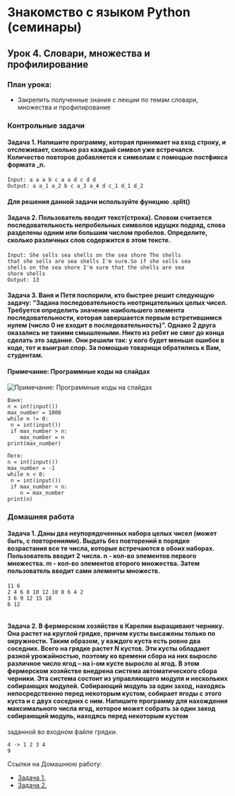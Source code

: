 # Знакомство с языком Python (семинары)

## Урок 4. Словари, множества и профилирование

### План урока:
- Закрепить полученные знания с лекции по темам словари, множества и профилирование


### Контрольные задачи

#### Задача 1. Напишите программу, которая принимает на вход строку, и отслеживает, сколько раз каждый символ уже встречался. Количество повторов добавляется к символам с помощью постфикса формата _n.
```
Input: a a a b c a a d c d d
Output: a a_1 a_2 b c a_3 a_4 d c_1 d_1 d_2

```
#### Для решения данной задачи используйте функцию .split()


#### Задача 2. Пользователь вводит текст(строка). Словом считается последовательность непробельных символов идущих подряд, слова разделены одним или большим числом пробелов. Определите, сколько различных слов содержится в этом тексте.

```
Input: She sells sea shells on the sea shore The shells
that she sells are sea shells I'm sure.So if she sells sea
shells on the sea shore I'm sure that the shells are sea
shore shells
Output: 13

```

#### Задача 3. Ваня и Петя поспорили, кто быстрее решит следующую задачу: “Задана последовательность неотрицательных целых чисел. Требуется определить значение наибольшего элемента последовательности, которая завершается первым встретившимся нулем (число 0 не входит в последовательность)”. Однако 2 друга оказались не такими смышлеными. Никто из ребят не смог до конца сделать это задание. Они решили так: у кого будет меньше ошибок в коде, тот и выиграл спор. За помощью товарищи обратились к Вам, студентам.

#### Примечание: Программные коды на слайдах


![](https://i.ibb.co/fpJmxc4/task3-lesson4-python.png "Примечание: Программные коды на слайдах")

```
Ваня:
n = int(input())
max_number = 1000
while n != 0:
 n = int(input())
 if max_number > n:
    max_number = n
print(max_number)

```

```
Петя:
n = int(input())
max_number = -1
while n < 0:
 n = int(input())
 if max_number < n:
    n = max_number
print(n)

```





### Домашняя работа

#### Задача 1. Даны два неупорядоченных набора целых чисел (может быть, с повторениями). Выдать без повторений в порядке возрастания все те числа, которые встречаются в обоих наборах. Пользователь вводит 2 числа. n - кол-во элементов первого множества. m - кол-во элементов второго множества. Затем пользователь вводит сами элементы множеств.
```
11 6
2 4 6 8 10 12 10 8 6 4 2
3 6 9 12 15 18
6 12


```

#### Задача 2. В фермерском хозяйстве в Карелии выращивают чернику. Она растет на круглой грядке, причем кусты высажены только по окружности. Таким образом, у каждого куста есть ровно два соседних. Всего на грядке растет N кустов. Эти кусты обладают разной урожайностью, поэтому ко времени сбора на них выросло различное число ягод – на i-ом кусте выросло ai  ягод. В этом фермерском хозяйстве внедрена система автоматического сбора черники. Эта система состоит из управляющего модуля и нескольких собирающих модулей. Собирающий модуль за один заход, находясь непосредственно перед некоторым кустом, собирает ягоды с этого куста и с двух соседних с ним. Напишите программу для нахождения максимального числа ягод, которое может собрать за один заход собирающий модуль, находясь перед некоторым кустом
заданной во входном файле грядки.

```
4 -> 1 2 3 4
9

```




Ссылки на Домашнюю работу:
- [Задача 1.](https://github.com/stanislavfor/python-lessons/blob/main/lesson4/hw1.py)
- [Задача 2.](https://github.com/stanislavfor/python-lessons/blob/main/lesson4/hw2.py)